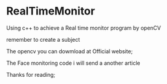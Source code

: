 # RealTimeMonitor
Using c++ to achieve a Real time monitor program by openCV


remember to create  a subject 

The opencv you can dowmload at Official website;

The Face monitoring code i will send a another article

Thanks for reading;
